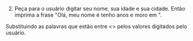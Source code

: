2) Peça para o usuário digitar seu nome, sua idade e sua cidade. Então imprima a frase "Olá, meu nome é <nome> tenho <idade> anos e moro em <cidade>".

Substituindo as palavras que estão entre <> pelos valores digitados pelo usuário.
